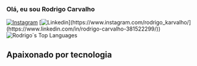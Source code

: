 ### Olá, eu sou Rodrigo Carvalho

[![Instagram](https://img.shields.io/badge/Instagram-E4405F?style=for-the-badge&logo=instagram&logoColor=white)](https://www.instagram.com/rodrigo_karvalho/)
[![Linkedin](([https://img.shields.io/badge/Instagram-E4405F?style=for-the-badge&logo=instagram&logoColor=white](https://img.shields.io/badge/LinkedIn-0077B5?style=for-the-badge&logo=linkedin&logoColor=white))]([[https://www.instagram.com/rodrigo_karvalho/](https://www.linkedin.com/in/rodrigo-carvalho-381522299/)))](https://www.instagram.com/rodrigo_karvalho/](https://www.linkedin.com/in/rodrigo-carvalho-381522299/))
![Rodrigo´s Top Languages](https://github-readme-stats.vercel.app/api/top-langs/?username=Rodrigo5431&hide_progress=true)

## Apaixonado por tecnologia

